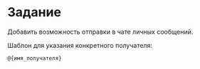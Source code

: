 # Задание

Добавить возможность отправки в чате личных сообщений.

Шаблон для указания конкретного получателя:
```
@{имя_получателя}
```